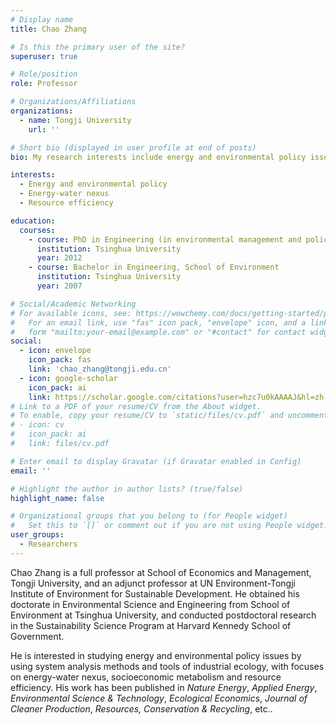 ```yaml
---
# Display name
title: Chao Zhang

# Is this the primary user of the site?
superuser: true

# Role/position
role: Professor

# Organizations/Affiliations
organizations:
  - name: Tongji University
    url: ''

# Short bio (displayed in user profile at end of posts)
bio: My research interests include energy and environmental policy issues by using system analysis methods and tools of industrial ecology, with focuses on energy-water nexus, socioeconomic metabolism and resource efficiency.

interests:
  - Energy and environmental policy
  - Energy-water nexus
  - Resource efficiency

education:
  courses:
    - course: PhD in Engineering (in environmental management and policy), School of Environment
      institution: Tsinghua University
      year: 2012
    - course: Bachelor in Engineering, School of Environment
      institution: Tsinghua University
      year: 2007

# Social/Academic Networking
# For available icons, see: https://wowchemy.com/docs/getting-started/page-builder/#icons
#   For an email link, use "fas" icon pack, "envelope" icon, and a link in the
#   form "mailto:your-email@example.com" or "#contact" for contact widget.
social:
  - icon: envelope
    icon_pack: fas
    link: 'chao_zhang@tongji.edu.cn'
  - icon: google-scholar
    icon_pack: ai
    link: https://scholar.google.com/citations?user=hzc7u0kAAAAJ&hl=zh-CN
# Link to a PDF of your resume/CV from the About widget.
# To enable, copy your resume/CV to `static/files/cv.pdf` and uncomment the lines below.
# - icon: cv
#   icon_pack: ai
#   link: files/cv.pdf

# Enter email to display Gravatar (if Gravatar enabled in Config)
email: ''

# Highlight the author in author lists? (true/false)
highlight_name: false

# Organizational groups that you belong to (for People widget)
#   Set this to `[]` or comment out if you are not using People widget.
user_groups:
  - Researchers
---
```


Chao Zhang is a full professor at School of Economics and Management, Tongji University, and an adjunct professor at UN Environment-Tongji Institute of Environment for Sustainable Development. He obtained his doctorate in Environmental Science and Engineering from School of Environment at Tsinghua University, and conducted postdoctoral research in the Sustainability Science Program at Harvard Kennedy School of Government.

He is interested in studying energy and environmental policy issues by using system analysis methods and tools of industrial ecology, with focuses on energy-water nexus, socioeconomic metabolism and resource efficiency. His work has been published in *Nature Energy*, *Applied Energy*, *Environmental Science & Technology*, *Ecological Economics*, *Journal of Cleaner Production*, *Resources, Conservation & Recycling*, etc..
